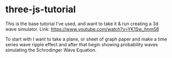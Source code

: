 # three-js-tutorial

This is the base tutorial I've used, and want to take it & run creating a
3d wave simulator.
Link: https://www.youtube.com/watch?v=YK1Sw_hnm58

To start with I want to take a plane, or sheet of graph paper and make a time
series wave ripple effect and after that begin showing probability waves
simulating the Schrodinger Wave Equation.
